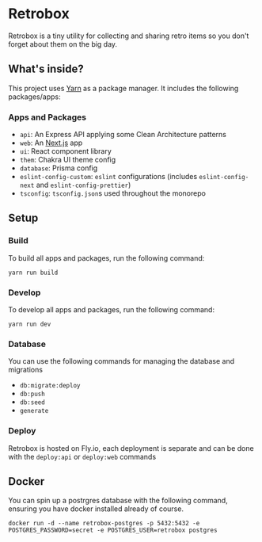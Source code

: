 # Retrobox

Retrobox is a tiny utility for collecting and sharing retro items so you don't forget about them on the big day.

## What's inside?

This project uses [Yarn](https://classic.yarnpkg.com/lang/en/) as a package manager. It includes the following packages/apps:

### Apps and Packages

- `api`: An Express API applying some Clean Architecture patterns
- `web`: An [Next.js](https://nextjs.org) app
- `ui`: React component library
- `them`: Chakra UI theme config
- `database`: Prisma config
- `eslint-config-custom`: `eslint` configurations (includes `eslint-config-next` and `eslint-config-prettier`)
- `tsconfig`: `tsconfig.json`s used throughout the monorepo

## Setup

### Build

To build all apps and packages, run the following command:

```
yarn run build
```

### Develop

To develop all apps and packages, run the following command:

```
yarn run dev
```

### Database

You can use the following commands for managing the database and migrations

- `db:migrate:deploy`
- `db:push`
- `db:seed`
- `generate`

### Deploy

Retrobox is hosted on Fly.io, each deployment is separate and can be done with the `deploy:api` or `deploy:web` commands

## Docker

You can spin up a postrgres database with the following command, ensuring you have docker installed already of course.

`docker run -d --name retrobox-postgres -p 5432:5432 -e POSTGRES_PASSWORD=secret -e POSTGRES_USER=retrobox postgres`
